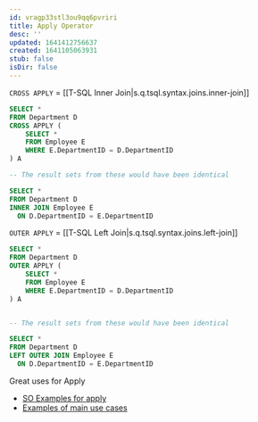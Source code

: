 ```yaml
---
id: vragp33stl3ou9qq6pvriri
title: Apply Operator
desc: ''
updated: 1641412756637
created: 1641105063931
stub: false
isDir: false
---
```



`CROSS APPLY` = [[T-SQL Inner Join|s.q.tsql.syntax.joins.inner-join]]

```sql
SELECT *
FROM Department D
CROSS APPLY (
    SELECT *
    FROM Employee E
    WHERE E.DepartmentID = D.DepartmentID
) A

-- The result sets from these would have been identical

SELECT *
FROM Department D
INNER JOIN Employee E
  ON D.DepartmentID = E.DepartmentID
```

`OUTER APPLY` = [[T-SQL Left Join|s.q.tsql.syntax.joins.left-join]]

```sql
SELECT *
FROM Department D
OUTER APPLY (
    SELECT *
    FROM Employee E
    WHERE E.DepartmentID = D.DepartmentID
) A


-- The result sets from these would have been identical

SELECT *
FROM Department D
LEFT OUTER JOIN Employee E
  ON D.DepartmentID = E.DepartmentID
```

Great uses for Apply

- [SO Examples for apply](https://stackoverflow.com/questions/9275132/real-life-example-when-to-use-outer-cross-apply-in-sql)
- [Examples of main use cases](https://riptutorial.com/sql/example/8323/cross-apply-and-outer-apply-basics)
